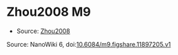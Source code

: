 <a name="material" />

# Zhou2008 M9
<script type="application/ld+json">
  {
    "@context": "https://schema.org/",
    "@type": "ChemicalSubstance",
    "@id": "https://egonw.github.io/nanowiki/nanowiki221.html#material",
    "http://purl.org/dc/terms/conformsTo":
      {
        "@type": "CreativeWork",
        "@id": "https://bioschemas.org/profiles/ChemicalSubstance/0.4-RELEASE/"
      },
    "identfier": "221",
    "name": "Zhou2008 M9",
    "url": "https://egonw.github.io/nanowiki/nanowiki221.html#material",
    "sameAs": "http://127.0.0.1/mediawiki/index.php/Special:URIResolver/Zhou2008_M9"
  }
</script>


* Source: [Zhou2008](articleZhou2008.md)


Source: NanoWiki 6, doi:[10.6084/m9.figshare.11897205.v1](https://doi.org/10.6084/m9.figshare.11897205.v1)
